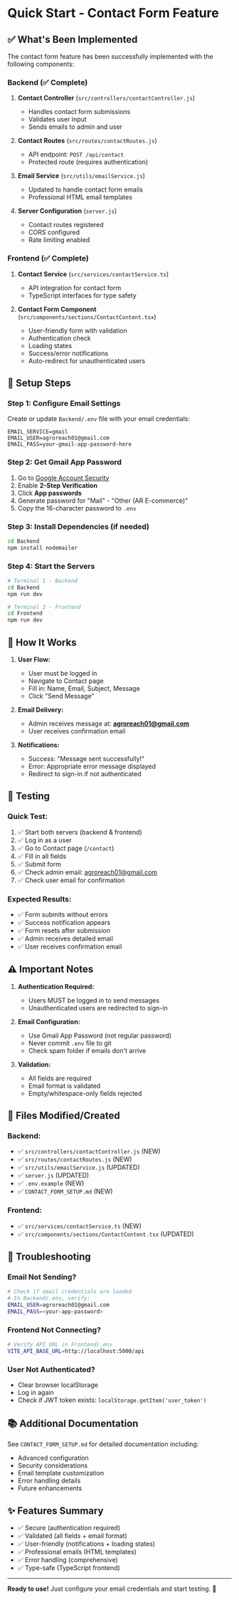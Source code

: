 # Quick Start - Contact Form Feature

## ✅ What's Been Implemented

The contact form feature has been successfully implemented with the following components:

### Backend (✅ Complete)
1. **Contact Controller** (`src/controllers/contactController.js`)
   - Handles contact form submissions
   - Validates user input
   - Sends emails to admin and user

2. **Contact Routes** (`src/routes/contactRoutes.js`)
   - API endpoint: `POST /api/contact`
   - Protected route (requires authentication)

3. **Email Service** (`src/utils/emailService.js`)
   - Updated to handle contact form emails
   - Professional HTML email templates

4. **Server Configuration** (`server.js`)
   - Contact routes registered
   - CORS configured
   - Rate limiting enabled

### Frontend (✅ Complete)
1. **Contact Service** (`src/services/contactService.ts`)
   - API integration for contact form
   - TypeScript interfaces for type safety

2. **Contact Form Component** (`src/components/sections/ContactContent.tsx`)
   - User-friendly form with validation
   - Authentication check
   - Loading states
   - Success/error notifications
   - Auto-redirect for unauthenticated users

## 🚀 Setup Steps

### Step 1: Configure Email Settings
Create or update `Backend/.env` file with your email credentials:

```env
EMAIL_SERVICE=gmail
EMAIL_USER=agroreach01@gmail.com
EMAIL_PASS=your-gmail-app-password-here
```

### Step 2: Get Gmail App Password
1. Go to [Google Account Security](https://myaccount.google.com/security)
2. Enable **2-Step Verification**
3. Click **App passwords**
4. Generate password for "Mail" - "Other (AR E-commerce)"
5. Copy the 16-character password to `.env`

### Step 3: Install Dependencies (if needed)
```bash
cd Backend
npm install nodemailer
```

### Step 4: Start the Servers
```bash
# Terminal 1 - Backend
cd Backend
npm run dev

# Terminal 2 - Frontend
cd Frontend
npm run dev
```

## 📧 How It Works

1. **User Flow:**
   - User must be logged in
   - Navigate to Contact page
   - Fill in: Name, Email, Subject, Message
   - Click "Send Message"

2. **Email Delivery:**
   - Admin receives message at: **agroreach01@gmail.com**
   - User receives confirmation email

3. **Notifications:**
   - Success: "Message sent successfully!"
   - Error: Appropriate error message displayed
   - Redirect to sign-in if not authenticated

## 🧪 Testing

### Quick Test:
1. ✅ Start both servers (backend & frontend)
2. ✅ Log in as a user
3. ✅ Go to Contact page (`/contact`)
4. ✅ Fill in all fields
5. ✅ Submit form
6. ✅ Check admin email: agroreach01@gmail.com
7. ✅ Check user email for confirmation

### Expected Results:
- ✅ Form submits without errors
- ✅ Success notification appears
- ✅ Form resets after submission
- ✅ Admin receives detailed email
- ✅ User receives confirmation email

## ⚠️ Important Notes

1. **Authentication Required:**
   - Users MUST be logged in to send messages
   - Unauthenticated users are redirected to sign-in

2. **Email Configuration:**
   - Use Gmail App Password (not regular password)
   - Never commit `.env` file to git
   - Check spam folder if emails don't arrive

3. **Validation:**
   - All fields are required
   - Email format is validated
   - Empty/whitespace-only fields rejected

## 📁 Files Modified/Created

### Backend:
- ✅ `src/controllers/contactController.js` (NEW)
- ✅ `src/routes/contactRoutes.js` (NEW)
- ✅ `src/utils/emailService.js` (UPDATED)
- ✅ `server.js` (UPDATED)
- ✅ `.env.example` (NEW)
- ✅ `CONTACT_FORM_SETUP.md` (NEW)

### Frontend:
- ✅ `src/services/contactService.ts` (NEW)
- ✅ `src/components/sections/ContactContent.tsx` (UPDATED)

## 🐛 Troubleshooting

### Email Not Sending?
```bash
# Check if email credentials are loaded
# In Backend/.env, verify:
EMAIL_USER=agroreach01@gmail.com
EMAIL_PASS=<your-app-password>
```

### Frontend Not Connecting?
```bash
# Verify API URL in Frontend/.env
VITE_API_BASE_URL=http://localhost:5000/api
```

### User Not Authenticated?
- Clear browser localStorage
- Log in again
- Check if JWT token exists: `localStorage.getItem('user_token')`

## 📚 Additional Documentation
See `CONTACT_FORM_SETUP.md` for detailed documentation including:
- Advanced configuration
- Security considerations
- Email template customization
- Error handling details
- Future enhancements

## ✨ Features Summary
- ✅ Secure (authentication required)
- ✅ Validated (all fields + email format)
- ✅ User-friendly (notifications + loading states)
- ✅ Professional emails (HTML templates)
- ✅ Error handling (comprehensive)
- ✅ Type-safe (TypeScript frontend)

---

**Ready to use!** Just configure your email credentials and start testing. 🎉
